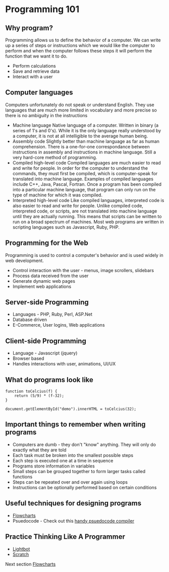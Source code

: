 # Programming 101

## Why program?
Programming allows us to define the behavior of a computer. We can write up a series of steps or instructions which we would like the computer to perform and when the computer follows these steps it will perform the function that we want it to do.

  * Perform calculations
  * Save and retrieve data
  * Interact with a user

## Computer languages
Computers unfortunately do not speak or understand English. They use languages that are much more limited in vocabulary and more precise so there is no ambiguity in the instructions

  * Machine language
Native language of a computer. Written in binary (a series of 1's and 0's). While it is the only language really understood by a computer, it is not at all intelligible to the average human being.
  * Assembly code
Slightly better than machine language as far as human comprehension. There is a one-for-one correspondance between instructions in assembly and instructions in machine language. Still a very hard-core method of programming.
  * Compiled high-level code
Compiled languages are much easier to read and write for people. In order for the computer to understand the commands, they must first be compiled, which is computer-speak for translated into machine language. Examples of compiled languages include C++, Java, Pascal, Fortran. Once a program has been compiled into a particular machine language, that program can only run on the type of machine for which it was compiled.
  * Interpreted high-level code
Like compiled languages, interpreted code is also easier to read and write for people. Unlike compiled code, interpreted code, or scripts, are not translated into machine language until they are actually running. This means that scripts can be written to run on a broad spectrum of machines. Most web programs are written in scripting languages such as Javascript, Ruby, PHP.

## Programming for the Web
Programming is used to control a computer's behavior and is used widely in web development.
  * Control interaction with the user - menus, image scrollers, slidebars
  * Process data received from the user
  * Generate dynamic web pages
  * Implement web applications

## Server-side Programming
  * Languages - PHP, Ruby, Perl, ASP.Net
  * Database driven
  * E-Commerce, User logins, Web applications

## Client-side Programming
  * Language - Javascript (jquery)
  * Browser based
  * Handles interactions with user, animations, UI/UX

## What do programs look like
```
function toCelcius(f) {
    return (5/9) * (f-32);
}

document.getElementById("demo").innerHTML = toCelcius(32);
```

## Important things to remember when writing programs
  * Computers are dumb - they don't "know" anything. They will only do exactly what they are told
  * Each task must be broken into the smallest possible steps
  * Each step is executed one at a time in sequence
  * Programs store information in variables 
  * Small steps can be grouped together to form larger tasks called functions
  * Steps can be repeated over and over again using loops
  * Instructions can be optionally performed based on certain conditions

## Useful techniques for designing programs
  * [Flowcharts](IntroductionToFlowcharts.pdf)
  * Psuedocode - Check out this [handy psuedocode compiler](http://www.hendersontech.com/?page_id=33)

## Practice Thinking Like A Programmer
  * [Lightbot](http://light-bot.com/hocflash.html)
  * [Scratch](http://scratch.mit.edu)

Next section [Flowcharts](IntroductionToFlowcharts.pdf)
